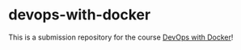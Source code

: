 # devops-with-docker

This is a submission repository for the course [DevOps with Docker](https://devopswithdocker.com/)!
